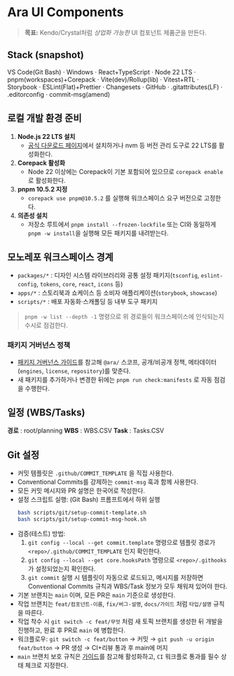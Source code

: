 # Ara UI Components
> **목표:** Kendo/Crystal처럼 *상업화 가능한* UI 컴포넌트 제품군을 만든다.

## Stack (snapshot)
VS Code(Git Bash) · Windows · React+TypeScript · Node 22 LTS · pnpm(workspaces)+Corepack · Vite(dev)/Rollup(lib) · Vitest+RTL · Storybook · ESLint(Flat)+Prettier · Changesets · GitHub · .gitattributes(LF) · .editorconfig · commit-msg(amend)

## 로컬 개발 환경 준비
1. **Node.js 22 LTS 설치**
   - [공식 다운로드 페이지](https://nodejs.org/)에서 설치하거나 nvm 등 버전 관리 도구로 22 LTS를 활성화한다.
2. **Corepack 활성화**
   - Node 22 이상에는 Corepack이 기본 포함되어 있으므로 `corepack enable` 로 활성화한다.
3. **pnpm 10.5.2 지정**
   - `corepack use pnpm@10.5.2` 를 실행해 워크스페이스 요구 버전으로 고정한다.
4. **의존성 설치**
   - 저장소 루트에서 `pnpm install --frozen-lockfile` 또는 CI와 동일하게 `pnpm -w install`을 실행해 모든 패키지를 내려받는다.

## 모노레포 워크스페이스 경계
- `packages/*` : 디자인 시스템 라이브러리와 공통 설정 패키지(`tsconfig`, `eslint-config`, `tokens`, `core`, `react`, `icons` 등)
- `apps/*` : 스토리북과 쇼케이스 등 소비자 애플리케이션(`storybook`, `showcase`)
- `scripts/*` : 배포 자동화·스캐폴딩 등 내부 도구 패키지

> `pnpm -w list --depth -1` 명령으로 위 경로들이 워크스페이스에 인식되는지 수시로 점검한다.

### 패키지 거버넌스 정책
- [패키지 거버넌스 가이드](docs/package-governance.md)를 참고해 `@ara/` 스코프, 공개/비공개 정책, 메타데이터(`engines`, `license`, `repository`)를 맞춘다.
- 새 패키지를 추가하거나 변경한 뒤에는 `pnpm run check:manifests` 로 자동 점검을 수행한다.

## 일정 (WBS/Tasks)
 **경로** : root/planning
 **WBS** : WBS.CSV
 **Task** : Tasks.CSV

## Git 설정
- 커밋 템플릿은 `.github/COMMIT_TEMPLATE` 을 직접 사용한다.
- Conventional Commits를 강제하는 `commit-msg` 훅과 함께 사용한다.
- 모든 커밋 메시지와 PR 설명은 한국어로 작성한다.
- 설정 스크립트 실행: (Git Bash) 프롬프트에서 하위 실행
    ```bash
    bash scripts/git/setup-commit-template.sh
    bash scripts/git/setup-commit-msg-hook.sh
    ```
- 검증(테스트) 방법:
  1. `git config --local --get commit.template` 명령으로 템플릿 경로가 `<repo>/.github/COMMIT_TEMPLATE` 인지 확인한다.
  2. `git config --local --get core.hooksPath` 명령으로 `<repo>/.githooks` 가 설정되었는지 확인한다.
  3. `git commit` 실행 시 템플릿이 자동으로 로드되고, 메시지를 저장하면 Conventional Commits 규칙과 WBS/Task 정보가 모두 채워져 있어야 한다.
- 기본 브랜치는 `main` 이며, 모든 PR은 `main` 기준으로 생성한다.
- 작업 브랜치는 `feat/컴포넌트-이름`, `fix/버그-설명`, `docs/가이드` 처럼 `타입/설명` 규칙을 따른다.
- 작업 착수 시 `git switch -c feat/무엇` 처럼 새 토픽 브랜치를 생성한 뒤 개발을 진행하고, 완료 후 PR로 `main` 에 병합한다.
- 워크플로우: `git switch -c feat/button` → 커밋 → `git push -u origin feat/button` → PR 생성 → CI+리뷰 통과 후 main에 머지
- `main` 브랜치 보호 규칙은 [가이드](docs/branch-protection.md)를 참고해 활성화하고, `CI` 워크플로 통과를 필수 상태 체크로 지정한다.
